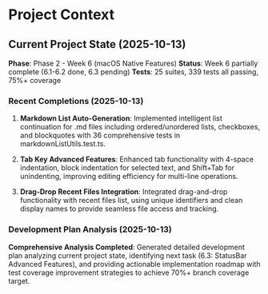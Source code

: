 # Project Context

## Current Project State (2025-10-13)

**Phase**: Phase 2 - Week 6 (macOS Native Features)
**Status**: Week 6 partially complete (6.1-6.2 done, 6.3 pending)
**Tests**: 25 suites, 339 tests all passing, 75%+ coverage

### Recent Completions (2025-10-13)

1. **Markdown List Auto-Generation**: Implemented intelligent list continuation for .md files including ordered/unordered lists, checkboxes, and blockquotes with 36 comprehensive tests in markdownListUtils.test.ts.

2. **Tab Key Advanced Features**: Enhanced tab functionality with 4-space indentation, block indentation for selected text, and Shift+Tab for unindenting, improving editing efficiency for multi-line operations.

3. **Drag-Drop Recent Files Integration**: Integrated drag-and-drop functionality with recent files list, using unique identifiers and clean display names to provide seamless file access and tracking.

### Development Plan Analysis (2025-10-13)

**Comprehensive Analysis Completed**: Generated detailed development plan analyzing current project state, identifying next task (6.3: StatusBar Advanced Features), and providing actionable implementation roadmap with test coverage improvement strategies to achieve 70%+ branch coverage target.
